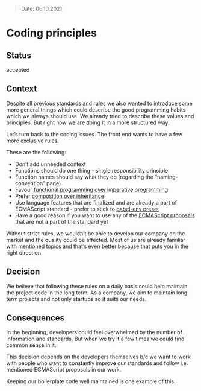 > Date: 06.10.2021

# Coding principles

## Status

accepted

## Context

Despite all previous standards and rules we also wanted to introduce some more general things which could describe the good programming habits which we always should use. We already tried to describe these values and principles. But right now we are doing it in a more structured way.

Let’s turn back to the coding issues. The front end wants to have a few more exclusive rules.

These are the following:
- Don’t add unneeded context
- Functions should do one thing - single responsibility principle
- Function names should say what they do (regarding the “naming-convention” page)
- Favour [functional programming over imperative programming](https://github.com/getify/Functional-Light-JS)
- Prefer [composition over inheritance](https://medium.com/humans-create-software/composition-over-inheritance-cb6f88070205)
- Use language features that are finalized and are already a part of ECMAScript standard - prefer to stick to [babel-env preset](https://babeljs.io/docs/en/babel-preset-env/)
- Have a good reason if you want to use any of the [ECMAScript proposals](https://github.com/tc39/proposals) that are not a part of the standard yet

Without strict rules, we wouldn’t be able to develop our company on the market and the quality could be affected. Most of us are already familiar with mentioned topics and that’s even better because that puts you in the right direction.

## Decision

We believe that following these rules on a daily basis could help maintain the project code in the long term. As a company, we aim to maintain long term projects and not only startups so it suits our needs.

## Consequences

In the beginning, developers could feel overwhelmed by the number of information and standards. But when we try it a few times we could find common sense in it. 

This decision depends on the developers themselves b/c we want to work with people who want to constantly improve our standards and follow i.e. mentioned ECMAScript proposals in our work. 

Keeping our boilerplate code well maintained is one example of this.

